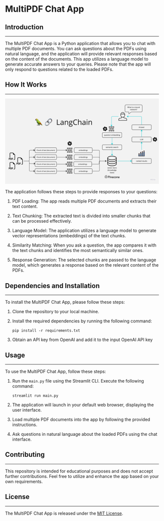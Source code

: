 # MultiPDF Chat App

## Introduction
------------
The MultiPDF Chat App is a Python application that allows you to chat with multiple PDF documents. You can ask questions about the PDFs using natural language, and the application will provide relevant responses based on the content of the documents. This app utilizes a language model to generate accurate answers to your queries. Please note that the app will only respond to questions related to the loaded PDFs.

## How It Works
------------

![MultiPDF Chat App Diagram](./docs/PDF-LangChain.jpg)

The application follows these steps to provide responses to your questions:

1. PDF Loading: The app reads multiple PDF documents and extracts their text content.

2. Text Chunking: The extracted text is divided into smaller chunks that can be processed effectively.

3. Language Model: The application utilizes a language model to generate vector representations (embeddings) of the text chunks.

4. Similarity Matching: When you ask a question, the app compares it with the text chunks and identifies the most semantically similar ones.

5. Response Generation: The selected chunks are passed to the language model, which generates a response based on the relevant content of the PDFs.

## Dependencies and Installation
----------------------------
To install the MultiPDF Chat App, please follow these steps:

1. Clone the repository to your local machine.

2. Install the required dependencies by running the following command:
   ```
   pip install -r requirements.txt
   ```

3. Obtain an API key from OpenAI and add it to the input OpenAI API key

## Usage
-----
To use the MultiPDF Chat App, follow these steps:

1. Run the `main.py` file using the Streamlit CLI. Execute the following command:
   ```
   streamlit run main.py
   ```

2. The application will launch in your default web browser, displaying the user interface.

3. Load multiple PDF documents into the app by following the provided instructions.

4. Ask questions in natural language about the loaded PDFs using the chat interface.

## Contributing
------------
This repository is intended for educational purposes and does not accept further contributions. Feel free to utilize and enhance the app based on your own requirements.

## License
-------
The MultiPDF Chat App is released under the [MIT License](https://opensource.org/licenses/MIT).
